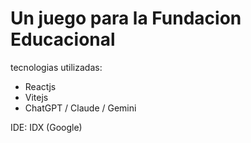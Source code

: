 # Un juego para la Fundacion Educacional 

tecnologias utilizadas:
- Reactjs
- Vitejs
- ChatGPT / Claude / Gemini

IDE: IDX (Google)

